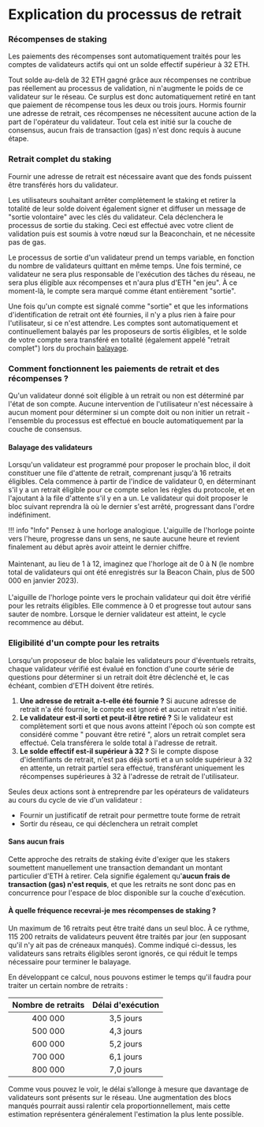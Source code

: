 # Explication du processus de retrait

### Récompenses de staking

Les paiements des récompenses sont automatiquement traités pour les comptes de validateurs actifs qui ont un solde effectif supérieur à 32 ETH.

Tout solde au-delà de 32 ETH gagné grâce aux récompenses ne contribue pas réellement au processus de validation, ni n'augmente le poids de ce validateur sur le réseau. Ce surplus est donc automatiquement retiré en tant que paiement de récompense tous les deux ou trois jours. Hormis fournir une adresse de retrait, ces récompenses ne nécessitent aucune action de la part de l'opérateur du validateur. Tout cela est initié sur la couche de consensus, aucun frais de transaction (gas) n'est donc requis à aucune étape.

### Retrait complet du staking

Fournir une adresse de retrait est nécessaire avant que des fonds puissent être transférés hors du validateur.

Les utilisateurs souhaitant arrêter complètement le staking et retirer la totalité de leur solde doivent également signer et diffuser un message de "sortie volontaire" avec les clés du validateur. Cela déclenchera le processus de sortie du staking. Ceci est effectué avec votre client de validation puis est soumis à votre nœud sur la Beaconchain, et ne nécessite pas de gas.

Le processus de sortie d'un validateur prend un temps variable, en fonction du nombre de validateurs quittant en même temps. Une fois terminé, ce validateur ne sera plus responsable de l'exécution des tâches du réseau, ne sera plus éligible aux récompenses et n'aura plus d'ETH "en jeu". À ce moment-là, le compte sera marqué comme étant entièrement "sortie".

Une fois qu'un compte est signalé comme "sortie" et que les informations d'identification de retrait ont été fournies, il n'y a plus rien à faire pour l'utilisateur, si ce n'est attendre. Les comptes sont automatiquement et continuellement balayés par les proposeurs de sortis éligibles, et le solde de votre compte sera transféré en totalité (également appelé "retrait complet") lors du prochain [balayage](https://ethereum.org/fr/staking/withdrawals/#validator-sweeping).

### Comment fonctionnent les paiements de retrait et des récompenses ?

Qu'un validateur donné soit éligible à un retrait ou non est déterminé par l'état de son compte. Aucune intervention de l'utilisateur n'est nécessaire à aucun moment pour déterminer si un compte doit ou non initier un retrait - l'ensemble du processus est effectué en boucle automatiquement par la couche de consensus.

#### Balayage des validateurs

Lorsqu'un validateur est programmé pour proposer le prochain bloc, il doit constituer une file d'attente de retrait, comprenant jusqu'à 16 retraits éligibles. Cela commence à partir de l'indice de validateur 0, en déterminant s'il y a un retrait éligible pour ce compte selon les règles du protocole, et en l'ajoutant à la file d'attente s'il y en a un. Le validateur qui doit proposer le bloc suivant reprendra là où le dernier s'est arrêté, progressant dans l'ordre indéfiniment.

!!! info "Info"
    Pensez à une horloge analogique. L'aiguille de l'horloge pointe vers l'heure, progresse dans un sens, ne saute aucune heure et revient finalement au début après avoir atteint le dernier chiffre.\
    \
    Maintenant, au lieu de 1 à 12, imaginez que l'horloge ait de 0 à N (le nombre total de validateurs qui ont été enregistrés sur la Beacon Chain, plus de 500 000 en janvier 2023).\
    \
    L'aiguille de l'horloge pointe vers le prochain validateur qui doit être vérifié pour les retraits éligibles. Elle commence à 0 et progresse tout autour sans sauter de nombre. Lorsque le dernier validateur est atteint, le cycle recommence au début.

### Eligibilité d'un compte pour les retraits

Lorsqu'un proposeur de bloc balaie les validateurs pour d'éventuels retraits, chaque validateur vérifié est évalué en fonction d'une courte série de questions pour déterminer si un retrait doit être déclenché et, le cas échéant, combien d'ETH doivent être retirés.

1. **Une adresse de retrait a-t-elle été fournie ?** Si aucune adresse de retrait n'a été fournie, le compte est ignoré et aucun retrait n'est initié.
2. **Le validateur est-il sorti et peut-il être retiré ?** Si le validateur est complètement sorti et que nous avons atteint l'époch où son compte est considéré comme " pouvant être retiré ", alors un retrait complet sera effectué. Cela transférera le solde total à l'adresse de retrait.
3. **Le solde effectif est-il supérieur à 32 ?** Si le compte dispose d'identifiants de retrait, n'est pas déjà sorti et a un solde supérieur à 32 en attente, un retrait partiel sera effectué, transférant uniquement les récompenses supérieures à 32 à l'adresse de retrait de l'utilisateur.

Seules deux actions sont à entreprendre par les opérateurs de validateurs au cours du cycle de vie d'un validateur  :

* Fournir un justificatif de retrait pour permettre toute forme de retrait
* Sortir du réseau, ce qui déclenchera un retrait complet

#### Sans aucun frais

Cette approche des retraits de staking évite d'exiger que les stakers soumettent manuellement une transaction demandant un montant particulier d'ETH à retirer. Cela signifie également qu'**aucun frais de transaction (gas) n'est requis**, et que les retraits ne sont donc pas en concurrence pour l'espace de bloc disponible sur la couche d'exécution.

#### À quelle fréquence recevrai-je mes récompenses de staking ?

Un maximum de 16 retraits peut être traité dans un seul bloc. À ce rythme, 115 200 retraits de validateurs peuvent être traités par jour (en supposant qu'il n'y ait pas de créneaux manqués). Comme indiqué ci-dessus, les validateurs sans retraits éligibles seront ignorés, ce qui réduit le temps nécessaire pour terminer le balayage.

En développant ce calcul, nous pouvons estimer le temps qu'il faudra pour traiter un certain nombre de retraits :

| Nombre de retraits | Délai d'exécution |
| :----------------: | :---------------: |
|       400 000      |     3,5 jours     |
|       500 000      |     4,3 jours     |
|       600 000      |     5,2 jours     |
|       700 000      |     6,1 jours     |
|       800 000      |     7,0 jours     |

Comme vous pouvez le voir, le délai s’allonge à mesure que davantage de validateurs sont présents sur le réseau. Une augmentation des blocs manqués pourrait aussi ralentir cela proportionnellement, mais cette estimation représentera généralement l'estimation la plus lente possible.
